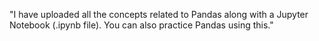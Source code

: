 "I have uploaded all the concepts related to Pandas along with a Jupyter Notebook (.ipynb file). You can also practice Pandas using this."
